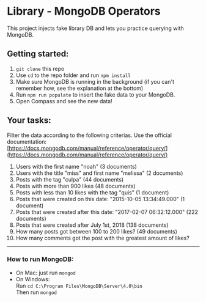 # Library - MongoDB Operators  
This project injects fake library DB and lets you practice querying with MongoDB.
  
## Getting started:  
1. `git clone` this repo
2. Use `cd` to the repo folder and run `npm install`
3. Make sure MongoDB is running in the background (if you can't remember how, see the explanation at the bottom)  
4. Run `npm run populate` to insert the fake data to your MongoDB.
5. Open Compass and see the new data!

## Your tasks:
Filter the data according to the following criterias.
Use the official documentation:
[https://docs.mongodb.com/manual/reference/operator/query/](https://docs.mongodb.com/manual/reference/operator/query/)

1. Users with the first name "noah" (3 documents)
2. Users with the title "miss" and first name "melissa" (2 documents)
3. Posts with the tag "culpa" (44 documents)
4. Posts with more than 900 likes (48 documents)
5. Posts with less than 10 likes with the tag "quis" (1 document)
6. Posts that were created on this date: "2015-10-05 13:34:49.000" (1 document)
7. Posts that were created after this date: "2017-02-07 06:32:12.000" (222 documents)
8. Posts that were created after July 1st, 2018 (138 documents)
9. How many posts got between 100 to 200 likes? (49 documents)
10. How many comments got the post with the greatest amount of likes?

---  

### How to run MongoDB:  
- On Mac: just run `mongod`  
- On Windows:  
Run `cd C:\Program Files\MongoDB\Server\4.0\bin`  
Then run `mongod`